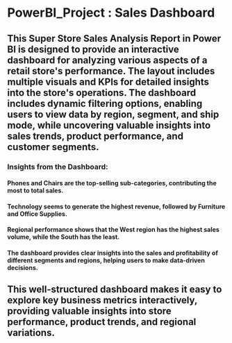 # PowerBI_Project : Sales Dashboard
## This Super Store Sales Analysis Report in Power BI is designed to provide an interactive dashboard for analyzing various aspects of a retail store's performance. The layout includes multiple visuals and KPIs for detailed insights into the store's operations. The dashboard includes dynamic filtering options, enabling users to view data by region, segment, and ship mode, while uncovering valuable insights into sales trends, product performance, and customer segments.

### Insights from the Dashboard:
#### Phones and Chairs are the top-selling sub-categories, contributing the most to total sales.
#### Technology seems to generate the highest revenue, followed by Furniture and Office Supplies.
#### Regional performance shows that the West region has the highest sales volume, while the South has the least.
#### The dashboard provides clear insights into the sales and profitability of different segments and regions, helping users to make data-driven decisions.

## This well-structured dashboard makes it easy to explore key business metrics interactively, providing valuable insights into store performance, product trends, and regional variations.
